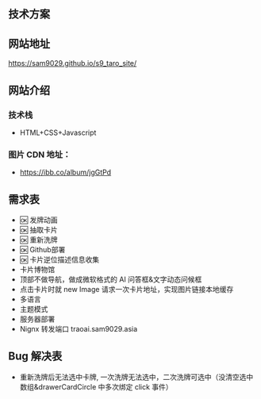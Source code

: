 ## 技术方案

## 网站地址

https://sam9029.github.io/s9_taro_site/

## 网站介绍

### 技术栈

- HTML+CSS+Javascript

### 图片 CDN 地址：

- https://ibb.co/album/jgGtPd

## 需求表

- 🆗 发牌动画
- 🆗 抽取卡片
- 🆗 重新洗牌
- 🆗 Github部署
- 🆗 卡片逆位描述信息收集 
- 卡片博物馆
- 顶部不做导航，做成微软格式的 AI 问答框&文字动态问候框
- 点击卡片时就 new Image 请求一次卡片地址，实现图片链接本地缓存
- 多语言
- 主题模式
- 服务器部署
- Nignx 转发端口 traoai.sam9029.asia

## Bug 解决表

- 重新洗牌后无法选中卡牌, 一次洗牌无法选中，二次洗牌可选中（没清空选中数组&drawerCardCircle 中多次绑定 click 事件）
